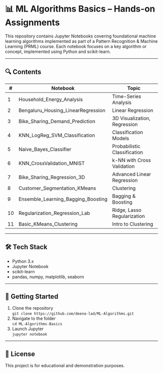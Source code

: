 # 📊 ML Algorithms Basics – Hands-on Assignments

This repository contains Jupyter Notebooks covering foundational machine learning algorithms implemented as part of a Pattern Recognition & Machine Learning (PRML) course. Each notebook focuses on a key algorithm or concept, implemented using Python and scikit-learn.

---

## 🔍 Contents

| # | Notebook | Topic |
|---|----------|-------|
| 1 | Household_Energy_Analysis | Time-Series Analysis |
| 2 | Bengaluru_Housing_LinearRegression | Linear Regression |
| 3 | Bike_Sharing_Demand_Prediction | 3D Visualization, Regression |
| 4 | KNN_LogReg_SVM_Classification | Classification Models |
| 5 | Naive_Bayes_Classifier | Probabilistic Classification |
| 6 | KNN_CrossValidation_MNIST | k-NN with Cross Validation |
| 7 | Bike_Sharing_Regression_3D | Advanced Linear Regression |
| 8 | Customer_Segmentation_KMeans | Clustering |
| 9 | Ensemble_Learning_Bagging_Boosting | Bagging & Boosting |
| 10| Regularization_Regression_Lab | Ridge, Lasso Regularization |
| 11| Basic_KMeans_Clustering | Intro to Clustering |

---

## 🛠 Tech Stack

- Python 3.x
- Jupyter Notebook
- scikit-learn
- pandas, numpy, matplotlib, seaborn

---

## 🚀 Getting Started

1. Clone the repository  
   `git clone https://github.com/deena-lad/ML-Algorithms.git`
2. Navigate to the folder  
   `cd ML-Algorithms-Basics`
3. Launch Jupyter  
   `jupyter notebook`

---

## 📌 License

This project is for educational and demonstration purposes.
